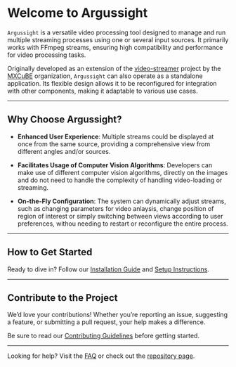 # Welcome to Argussight

`Argussight` is a versatile video processing tool designed to manage and run multiple streaming processes using one or several input sources. It primarily works with FFmpeg streams, ensuring high compatibility and performance for video processing tasks.

Originally developed as an extension of the [video-streamer](https://github.com/mxcube/video-streamer) project by the [MXCuBE](https://github.com/mxcube) organization, `Argussight` can also operate as a standalone application. Its flexible design allows it to be reconfigured for integration with other components, making it adaptable to various use cases.

---

## Why Choose Argussight?
- **Enhanced User Experience**: Multiple streams could be displayed at once from the same source, providing a comprehensive view from different angles and/or sources.

- **Facilitates Usage of Computer Vision Algorithms**: Developers can make use of different computer vision algorithms, directly on the images and do not need to handle the complexity of handling video-loading or streaming.

- **On-the-Fly Configuration**: The system can dynamically adjust streams, such as changing parameters for video anlaysis, change position of region of interest or simply switching between views according to user preferences, withou needing to restart or reconfigure the entire process.

---

## How to Get Started
Ready to dive in? Follow our [Installation Guide](installation.md) and [Setup Instructions](usage/setup.md).

---

## Contribute to the Project
We’d love your contributions! Whether you’re reporting an issue, suggesting a feature, or submitting a pull request, your help makes a difference.

Be sure to read our [Contributing Guidelines](devs/contributing.md) before getting started.

---

Looking for help? Visit the [FAQ](faq.md) or check out the [repository page](https://github.com/walesch-yan/argussight).
